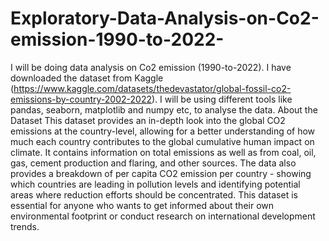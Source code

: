 # Exploratory-Data-Analysis-on-Co2-emission-1990-to-2022-
I will be doing data analysis on Co2 emission (1990-to-2022). I have downloaded the dataset from Kaggle (https://www.kaggle.com/datasets/thedevastator/global-fossil-co2-emissions-by-country-2002-2022). I will be using different tools like pandas, seaborn, matplotlib and numpy etc, to analyse the data.
About the Dataset
This dataset provides an in-depth look into the global CO2 emissions at the country-level, allowing for a better understanding of how much each country contributes to the global cumulative human impact on climate. It contains information on total emissions as well as from coal, oil, gas, cement production and flaring, and other sources. The data also provides a breakdown of per capita CO2 emission per country - showing which countries are leading in pollution levels and identifying potential areas where reduction efforts should be concentrated. This dataset is essential for anyone who wants to get informed about their own environmental footprint or conduct research on international development trends.
